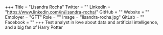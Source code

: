 +++
Title = "Lisandra Rocha"
Twitter = ""
LinkedIn = "https://www.linkedin.com/in/lisandra-rocha/"
GitHub = ""
Website = ""
Employer = "GFT"
Role = ""
Image = "lisandra-rocha.jpg"
GitLab = ""
Facebook = ""
+++
Test analyst in love about data and artificial intelligence, and a big fan of Harry Potter